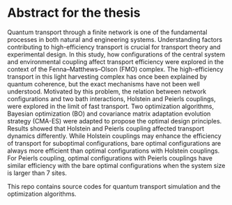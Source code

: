 # Abstract for the thesis
Quantum transport through a finite network is one of the fundamental processes in both natural and engineering systems. Understanding factors contributing to high-efficiency transport is crucial for transport theory and experimental design. In this study, how configurations of the central system and environmental coupling affect transport efficiency were explored in the context of the Fenna–Matthews–Olson (FMO) complex. The high-efficiency transport in this light harvesting complex has once been explained by quantum coherence, but the exact mechanisms have not been well understood. Motivated by this problem, the relation between network configurations and two bath interactions, Holstein and Peierls couplings, were explored in the limit of fast transport. Two optimization algorithms, Bayesian optimization (BO) and covariance matrix adaptation evolution strategy (CMA-ES) were adapted to propose the optimal design principles. Results showed that Holstein and Peierls coupling affected transport dynamics differently. While Holstein couplings may enhance the efficiency of transport for suboptimal configurations, bare optimal configurations are always more efficient than optimal configurations with Holstein couplings. For Peierls coupling, optimal configurations with Peierls couplings have similar efficiency with the bare optimal configurations when the system size is larger than 7 sites. 

This repo contains source codes for quantum transport simulation and the optimization algorithms.
